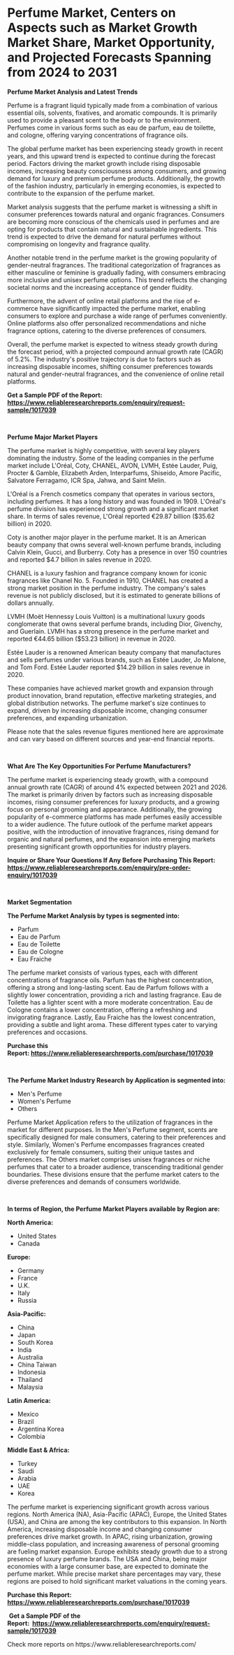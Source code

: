 <p><h1>Perfume Market, Centers on Aspects such as Market Growth Market Share, Market Opportunity, and Projected Forecasts Spanning from 2024 to 2031</h1></p><p><strong>Perfume Market Analysis and Latest Trends</strong></p>
<p><p>Perfume is a fragrant liquid typically made from a combination of various essential oils, solvents, fixatives, and aromatic compounds. It is primarily used to provide a pleasant scent to the body or to the environment. Perfumes come in various forms such as eau de parfum, eau de toilette, and cologne, offering varying concentrations of fragrance oils.</p><p>The global perfume market has been experiencing steady growth in recent years, and this upward trend is expected to continue during the forecast period. Factors driving the market growth include rising disposable incomes, increasing beauty consciousness among consumers, and growing demand for luxury and premium perfume products. Additionally, the growth of the fashion industry, particularly in emerging economies, is expected to contribute to the expansion of the perfume market.</p><p>Market analysis suggests that the perfume market is witnessing a shift in consumer preferences towards natural and organic fragrances. Consumers are becoming more conscious of the chemicals used in perfumes and are opting for products that contain natural and sustainable ingredients. This trend is expected to drive the demand for natural perfumes without compromising on longevity and fragrance quality.</p><p>Another notable trend in the perfume market is the growing popularity of gender-neutral fragrances. The traditional categorization of fragrances as either masculine or feminine is gradually fading, with consumers embracing more inclusive and unisex perfume options. This trend reflects the changing societal norms and the increasing acceptance of gender fluidity.</p><p>Furthermore, the advent of online retail platforms and the rise of e-commerce have significantly impacted the perfume market, enabling consumers to explore and purchase a wide range of perfumes conveniently. Online platforms also offer personalized recommendations and niche fragrance options, catering to the diverse preferences of consumers.</p><p>Overall, the perfume market is expected to witness steady growth during the forecast period, with a projected compound annual growth rate (CAGR) of 5.2%. The industry's positive trajectory is due to factors such as increasing disposable incomes, shifting consumer preferences towards natural and gender-neutral fragrances, and the convenience of online retail platforms.</p></p>
<p><strong>Get a Sample PDF of the Report:&nbsp; <a href="https://www.reliableresearchreports.com/enquiry/request-sample/1017039">https://www.reliableresearchreports.com/enquiry/request-sample/1017039</a></strong></p>
<p>&nbsp;</p>
<p><strong>Perfume Major Market Players</strong></p>
<p><p>The perfume market is highly competitive, with several key players dominating the industry. Some of the leading companies in the perfume market include L'Oréal, Coty, CHANEL, AVON, LVMH, Estée Lauder, Puig, Procter & Gamble, Elizabeth Arden, Interparfums, Shiseido, Amore Pacific, Salvatore Ferragamo, ICR Spa, Jahwa, and Saint Melin.</p><p>L'Oréal is a French cosmetics company that operates in various sectors, including perfumes. It has a long history and was founded in 1909. L'Oréal's perfume division has experienced strong growth and a significant market share. In terms of sales revenue, L'Oréal reported €29.87 billion ($35.62 billion) in 2020.</p><p>Coty is another major player in the perfume market. It is an American beauty company that owns several well-known perfume brands, including Calvin Klein, Gucci, and Burberry. Coty has a presence in over 150 countries and reported $4.7 billion in sales revenue in 2020.</p><p>CHANEL is a luxury fashion and fragrance company known for iconic fragrances like Chanel No. 5. Founded in 1910, CHANEL has created a strong market position in the perfume industry. The company's sales revenue is not publicly disclosed, but it is estimated to generate billions of dollars annually.</p><p>LVMH (Moët Hennessy Louis Vuitton) is a multinational luxury goods conglomerate that owns several perfume brands, including Dior, Givenchy, and Guerlain. LVMH has a strong presence in the perfume market and reported €44.65 billion ($53.23 billion) in revenue in 2020.</p><p>Estée Lauder is a renowned American beauty company that manufactures and sells perfumes under various brands, such as Estée Lauder, Jo Malone, and Tom Ford. Estée Lauder reported $14.29 billion in sales revenue in 2020.</p><p>These companies have achieved market growth and expansion through product innovation, brand reputation, effective marketing strategies, and global distribution networks. The perfume market's size continues to expand, driven by increasing disposable income, changing consumer preferences, and expanding urbanization.</p><p>Please note that the sales revenue figures mentioned here are approximate and can vary based on different sources and year-end financial reports.</p></p>
<p>&nbsp;</p>
<p><strong>What Are The Key Opportunities For Perfume Manufacturers?</strong></p>
<p><p>The perfume market is experiencing steady growth, with a compound annual growth rate (CAGR) of around 4% expected between 2021 and 2026. The market is primarily driven by factors such as increasing disposable incomes, rising consumer preferences for luxury products, and a growing focus on personal grooming and appearance. Additionally, the growing popularity of e-commerce platforms has made perfumes easily accessible to a wider audience. The future outlook of the perfume market appears positive, with the introduction of innovative fragrances, rising demand for organic and natural perfumes, and the expansion into emerging markets presenting significant growth opportunities for industry players.</p></p>
<p><strong>Inquire or Share Your Questions If Any Before Purchasing This Report: <a href="https://www.reliableresearchreports.com/enquiry/pre-order-enquiry/1017039">https://www.reliableresearchreports.com/enquiry/pre-order-enquiry/1017039</a></strong></p>
<p>&nbsp;</p>
<p><strong>Market Segmentation</strong></p>
<p><strong>The Perfume Market Analysis by types is segmented into:</strong></p>
<p><ul><li>Parfum</li><li>Eau de Parfum</li><li>Eau de Toilette</li><li>Eau de Cologne</li><li>Eau Fraiche</li></ul></p>
<p><p>The perfume market consists of various types, each with different concentrations of fragrance oils. Parfum has the highest concentration, offering a strong and long-lasting scent. Eau de Parfum follows with a slightly lower concentration, providing a rich and lasting fragrance. Eau de Toilette has a lighter scent with a more moderate concentration. Eau de Cologne contains a lower concentration, offering a refreshing and invigorating fragrance. Lastly, Eau Fraiche has the lowest concentration, providing a subtle and light aroma. These different types cater to varying preferences and occasions.</p></p>
<p><strong>Purchase this Report:&nbsp;<a href="https://www.reliableresearchreports.com/purchase/1017039">https://www.reliableresearchreports.com/purchase/1017039</a></strong></p>
<p>&nbsp;</p>
<p><strong>The Perfume Market Industry Research by Application is segmented into:</strong></p>
<p><ul><li>Men's Perfume</li><li>Women's Perfume</li><li>Others</li></ul></p>
<p><p>Perfume Market Application refers to the utilization of fragrances in the market for different purposes. In the Men's Perfume segment, scents are specifically designed for male consumers, catering to their preferences and style. Similarly, Women's Perfume encompasses fragrances created exclusively for female consumers, suiting their unique tastes and preferences. The Others market comprises unisex fragrances or niche perfumes that cater to a broader audience, transcending traditional gender boundaries. These divisions ensure that the perfume market caters to the diverse preferences and demands of consumers worldwide.</p></p>
<p>&nbsp;</p>
<p><strong>In terms of Region, the Perfume Market Players available by Region are:</strong></p>
<p>
    <p> <strong> North America: </strong>
        <ul>
            <li>United States</li>
            <li>Canada</li>
        </ul>
        </p> 
    <p> <strong> Europe: </strong>
        <ul>
            <li>Germany</li>
            <li>France</li>
            <li>U.K.</li>
            <li>Italy</li>
            <li>Russia</li>
        </ul>
        </p> 
    <p> <strong> Asia-Pacific: </strong>
        <ul>
            <li>China</li>
            <li>Japan</li>
            <li>South Korea</li>
            <li>India</li>
            <li>Australia</li>
            <li>China Taiwan</li>
            <li>Indonesia</li>
            <li>Thailand</li>
            <li>Malaysia</li>
        </ul>
        </p> 
    <p> <strong> Latin America: </strong>
        <ul>
            <li>Mexico</li>
            <li>Brazil</li>
            <li>Argentina Korea</li>
            <li>Colombia</li>
        </ul>
        </p> 
    <p> <strong> Middle East & Africa: </strong>
        <ul>
            <li>Turkey</li>
            <li>Saudi</li>
            <li>Arabia</li>
            <li>UAE</li>
            <li>Korea</li>
        </ul>
    </p>
    </p>
<p><p>The perfume market is experiencing significant growth across various regions. North America (NA), Asia-Pacific (APAC), Europe, the United States (USA), and China are among the key contributors to this expansion. In North America, increasing disposable income and changing consumer preferences drive market growth. In APAC, rising urbanization, growing middle-class population, and increasing awareness of personal grooming are fueling market expansion. Europe exhibits steady growth due to a strong presence of luxury perfume brands. The USA and China, being major economies with a large consumer base, are expected to dominate the perfume market. While precise market share percentages may vary, these regions are poised to hold significant market valuations in the coming years.</p></p>
<p><strong>Purchase this Report: <a href="https://www.reliableresearchreports.com/purchase/1017039">https://www.reliableresearchreports.com/purchase/1017039</a></strong></p>
<p>&nbsp;<strong>Get a Sample PDF of the Report:&nbsp;&nbsp;<a href="https://www.reliableresearchreports.com/enquiry/request-sample/1017039">https://www.reliableresearchreports.com/enquiry/request-sample/1017039</a></strong></p>
<p><strong></strong></p>
<p>Check more reports on https://www.reliableresearchreports.com/</p>